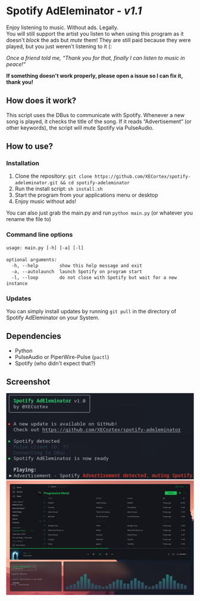 # Spotify AdEleminator - _v1.1_

Enjoy listening to music. Without ads. Legally.\
You will still support the artist you listen to when using this program as it doesn't _block_ the ads but _mute_ them! They are still paid because they were played, but you just weren't listening to it (:

_Once a friend told me, “Thank you for that, finally I can listen to music in peace!“_

**If something doesn't work properly, please open a issue so I can fix it, thank you!**

## How does it work?
This script uses the DBus to communicate with Spotify.
Whenever a new song is played, it checks the title of the song. If it reads “Advertisement“ (or other keywords), the script will mute Spotify via PulseAudio.

## How to use?
### Installation
1. Clone the repository: `git clone https://github.com/XECortex/spotify-adeleminator.git && cd spotify-adeleminator`
2. Run the install script: `sh install.sh`
3. Start the program from your applications menu or desktop
4. Enjoy music without ads!

You can also just grab the main.py and run `python main.py` (or whatever you rename the file to)

### Command line options
```
usage: main.py [-h] [-a] [-l]

optional arguments:
  -h, --help        show this help message and exit
  -a, --autolaunch  launch Spotify on program start
  -l, --loop        do not close with Spotify but wait for a new instance
```

### Updates
You can simply install updates by running `git pull` in the directory of Spotify AdEleminator on your System.

## Dependencies
- Python
- PulseAudio or PiperWire-Pulse (`pactl`)
- Spotify (who didn't expect that?)

## Screenshot
![Screenshot](https://raw.githubusercontent.com/XECortex/spotify-adeleminator/main/terminal.png)
![Screenshot](https://raw.githubusercontent.com/XECortex/spotify-adeleminator/main/screenshot.png)

